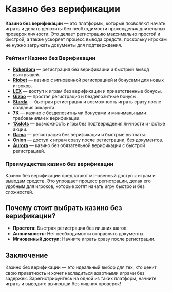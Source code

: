 # Казино без верификации

**Казино без верификации** — это платформы, которые позволяют начать играть и делать депозиты без необходимости прохождения длительных проверок личности. Это делает регистрацию максимально простой и быстрой, а также ускоряет процесс вывода средств, поскольку игрокам не нужно загружать документы для подтверждения.

### Рейтинг Казино без Верификации

- **[Pokerdom](https://brandplay.link/4k77v2yx)** — регистрация без верификации и быстрый вывод выигрышей.
- **[Riobet](https://brandplay.link/7xBLTPyj)** — казино с мгновенной регистрацией и бонусами для новых игроков.
- **[LEX](https://brandplay.link/zW4hdDFV)** — доступ к играм без верификации и приветственные бонусы.
- **[Gizbo](https://brandplay.link/bprXw4YV)** — простая регистрация и бездепозитные бонусы.
- **[Starda](https://brandplay.link/fB7xwRFL)** — быстрая регистрация и возможность играть сразу после создания аккаунта.
- **[7K](https://brandplay.link/BvQyFShp)** — казино с бездепозитными бонусами и минимальными требованиями к верификации.
- **[1Xslots](https://brandplay.link/hSB1khtr)** — возможность игры без подтверждения личности и частые акции.
- **[Gama](https://brandplay.link/j6NMKsDz)** — регистрация без верификации и быстрые выплаты.
- **[Onion](https://brandplay.link/zBGRVpQ9)** — доступ к играм сразу после регистрации, без документов.
- **[Aurora](https://10trafic-stat2.com/click/668546556bcc6313411604bd/6766/13032/subaccount)** — казино без обязательной верификации с быстрой регистрацией.

### Преимущества казино без верификации

Казино без верификации предлагают мгновенный доступ к играм и выводам средств. Это упрощает процесс регистрации, делая его удобным для игроков, которые хотят начать игру быстро и без сложностей. 

## Почему стоит выбрать казино без верификации?

- **Простота:** Быстрая регистрация без лишних шагов.
- **Анонимность:** Нет необходимости отправлять документы.
- **Мгновенный доступ:** Начните играть сразу после регистрации.

## Заключение

Казино без верификации — это идеальный выбор для тех, кто ценит свою приватность и хочет насладиться азартными играми без задержек. Зарегистрируйтесь на одной из таких платформ, начните играть и выводите выигрыши без лишних проверок!
